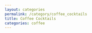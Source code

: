 ```yaml
---
layout: categories
permalink: /category/coffee_cocktails
title: Coffee Cocktails
categories: coffee
---
```

